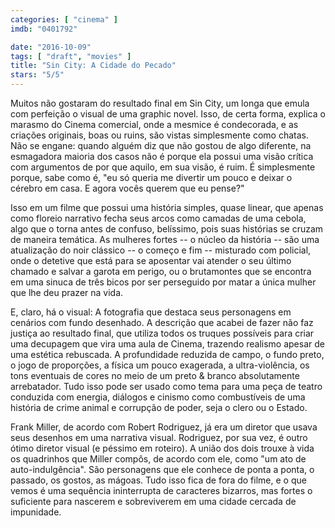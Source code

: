 ```yaml
---
categories: [ "cinema" ]
imdb: "0401792"

date: "2016-10-09"
tags: [ "draft", "movies" ]
title: "Sin City: A Cidade do Pecado"
stars: "5/5"
---
```

Muitos não gostaram do resultado final em Sin City, um longa que emula com perfeição o visual de uma graphic novel. Isso, de certa forma, explica o marasmo do Cinema comercial, onde a mesmice é condecorada, e as criações originais, boas ou ruins, são vistas simplesmente como chatas. Não se engane: quando alguém diz que não gostou de algo diferente, na esmagadora maioria dos casos não é porque ela possui uma visão crítica com argumentos de por que aquilo, em sua visão, é ruim. É simplesmente porque, sabe como é, "eu só queria me divertir um pouco e deixar o cérebro em casa. E agora vocês querem que eu pense?"

Isso em um filme que possui uma história simples, quase linear, que apenas como floreio narrativo fecha seus arcos como camadas de uma cebola, algo que o torna antes de confuso, belíssimo, pois suas histórias se cruzam de maneira temática. As mulheres fortes -- o núcleo da história -- são uma atualização do noir clássico -- o começo e fim -- misturado com policial, onde o detetive que está para se aposentar vai atender o seu último chamado e salvar a garota em perigo, ou o brutamontes que se encontra em uma sinuca de três bicos por ser perseguido por matar a única mulher que lhe deu prazer na vida.

E, claro, há o visual: A fotografia que destaca seus personagens em cenários com fundo desenhado. A descrição que acabei de fazer não faz justiça ao resultado final, que utiliza todos os truques possíveis para criar uma decupagem que vira uma aula de Cinema, trazendo realismo apesar de uma estética rebuscada. A profundidade reduzida de campo, o fundo preto, o jogo de proporções, a física um pouco exagerada, a ultra-violência, os tons eventuais de cores no meio de um preto & branco absolutamente arrebatador. Tudo isso pode ser usado como tema para uma peça de teatro conduzida com energia, diálogos e cinismo como combustíveis de uma história de crime animal e corrupção de poder, seja o clero ou o Estado.

Frank Miller, de acordo com Robert Rodriguez, já era um diretor que usava seus desenhos em uma narrativa visual. Rodriguez, por sua vez, é outro ótimo diretor visual (e péssimo em roteiro). A união dos dois trouxe à vida os quadrinhos que Miller compôs, de acordo com ele, como "um ato de auto-indulgência". São personagens que ele conhece de ponta a ponta, o passado, os gostos, as mágoas. Tudo isso fica de fora do filme, e o que vemos é uma sequência ininterrupta de caracteres bizarros, mas fortes o suficiente para nascerem e sobreviverem em uma cidade cercada de impunidade.
